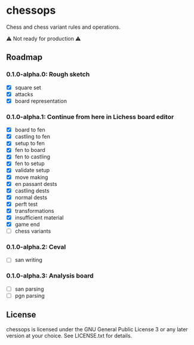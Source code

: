 chessops
========

Chess and chess variant rules and operations.

:warning: Not ready for production :warning:

Roadmap
-------

### 0.1.0-alpha.0: Rough sketch

* [x] square set
* [x] attacks
* [x] board representation

### 0.1.0-alpha.1: Continue from here in Lichess board editor

* [x] board to fen
* [x] castling to fen
* [x] setup to fen
* [x] fen to board
* [x] fen to castling
* [x] fen to setup
* [x] validate setup
* [x] move making
* [x] en passant dests
* [x] castling dests
* [x] normal dests
* [x] perft test
* [x] transformations
* [x] insufficient material
* [x] game end
* [ ] chess variants

### 0.1.0-alpha.2: Ceval

* [ ] san writing

### 0.1.0-alpha.3: Analysis board

* [ ] san parsing
* [ ] pgn parsing

License
-------

chessops is licensed under the GNU General Public License 3 or any later
version at your choice. See LICENSE.txt for details.
